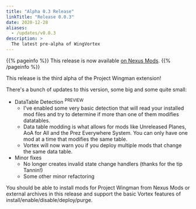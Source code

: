 ```yaml
---
title: "Alpha 0.3 Release"
linkTitle: "Release 0.0.3"
date: 2020-12-28
aliases:
  - /updates/v0.0.3
description: >
  The latest pre-alpha of WingVortex
---
```


{{% pageinfo %}}
This release is now available [on Nexus Mods](https://www.nexusmods.com/site/mods/189?tab=files).
{{% /pageinfo %}}

This release is the third alpha of the Project Wingman extension!

There's a bunch of updates to this version, some big and some quite small:

- DataTable Detection <sup>PREVIEW</sup>
  - I've enabled some very basic detection that will read your installed mod files and try to determine if more than one of them modifies datatables.
  - Data table modding is what allows for mods like Unreleased Planes, AoA for All and the Prez Everywhere System. You can only have one mod at a time that modifies the same table.
  - Vortex will now warn you if you deploy multiple mods that change the same data table.
- Minor fixes
  - No longer creates invalid state change handlers (thanks for the tip Tannin!)
  - Some other minor refactoring

You should be able to install mods for Project Wingman from Nexus Mods or external archives in this release and support the basic Vortex features of install/enable/disable/deploy/purge.